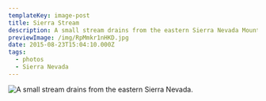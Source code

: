 ```yaml
---
templateKey: image-post
title: Sierra Stream
description: A small stream drains from the eastern Sierra Nevada Mountains near the Mount Whitney Portal entrqance.
previewImage: /img/RpMmkr1nHKD.jpg
date: 2015-08-23T15:04:10.000Z
tags:
  - photos
  - Sierra Nevada
---
```

![A small stream drains from the eastern Sierra Nevada.](/img/RpMmkr1nHKD.jpg)
